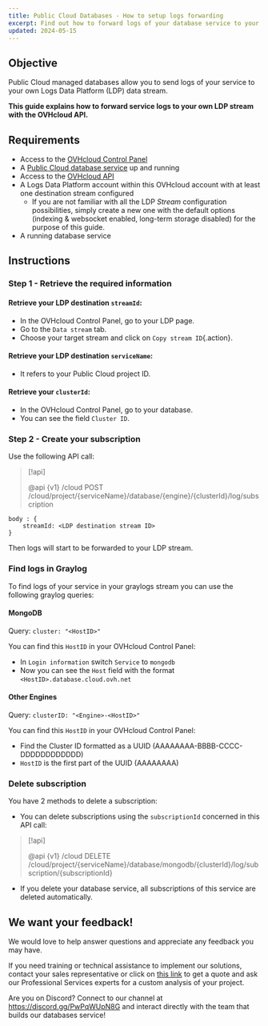```yaml
---
title: Public Cloud Databases - How to setup logs forwarding
excerpt: Find out how to forward logs of your database service to your Logs Data Platform data stream
updated: 2024-05-15
---
```


## Objective

Public Cloud managed databases allow you to send logs of your service to your own Logs Data Platform (LDP) data stream.

**This guide explains how to forward service logs to your own LDP stream with the OVHcloud API.**

## Requirements

- Access to the [OVHcloud Control Panel](/links/manager)
- A [Public Cloud database service](https://www.ovhcloud.com/en-au/public-cloud/databases/) up and running
- Access to the [OVHcloud API](https://ca.api.ovh.com/console/)
- A Logs Data Platform account within this OVHcloud account with at least one destination stream configured
    - If you are not familiar with all the LDP *Stream* configuration possibilities, simply create a new one with the default options (indexing & websocket enabled, long-term storage disabled) for the purpose of this guide.
- A running database service

## Instructions

### Step 1 - Retrieve the required information

#### Retrieve your LDP destination `streamId`:

- In the OVHcloud Control Panel, go to your LDP page.
- Go to the `Data stream` tab.
- Choose your target stream and click on `Copy stream ID`{.action}.

#### Retrieve your LDP destination `serviceName`:

- It refers to your Public Cloud project ID.

#### Retrieve your `clusterId`:

- In the OVHcloud Control Panel, go to your database.
- You can see the field `Cluster ID`.

### Step 2 - Create your subscription

Use the following API call:

> [!api]
>
> @api {v1} /cloud POST /cloud/project/{serviceName}/database/{engine}/{clusterId}/log/subscription
>

```console
body : {
    streamId: <LDP destination stream ID>
}
```
Then logs will start to be forwarded to your LDP stream.

### Find logs in Graylog

To find logs of your service in your graylogs stream you can use the following graylog queries:

#### MongoDB

Query: `cluster: "<HostID>"`

You can find this `HostID` in your OVHcloud Control Panel:

- In `Login information` switch `Service` to `mongodb`
- Now you can see the `Host` field with the format `<HostID>.database.cloud.ovh.net`

#### Other Engines

Query: `clusterID: "<Engine>-<HostID>"`

You can find this `HostID` in your OVHcloud Control Panel:

- Find the Cluster ID formatted as a UUID (AAAAAAAA-BBBB-CCCC-DDDDDDDDDDDD)
- `HostID` is the first part of the UUID (AAAAAAAA)

### Delete subscription

You have 2 methods to delete a subscription:

- You can delete subscriptions using the `subscriptionId` concerned in this API call:

> [!api]
>
> @api {v1} /cloud DELETE /cloud/project/{serviceName}/database/mongodb/{clusterId}/log/subscription/{subscriptionId}
>

- If you delete your database service, all subscriptions of this service are deleted automatically.

## We want your feedback!

We would love to help answer questions and appreciate any feedback you may have.

If you need training or technical assistance to implement our solutions, contact your sales representative or click on [this link](https://www.ovhcloud.com/en-au/professional-services/) to get a quote and ask our Professional Services experts for a custom analysis of your project.

Are you on Discord? Connect to our channel at <https://discord.gg/PwPqWUpN8G> and interact directly with the team that builds our databases service!
